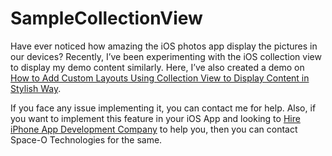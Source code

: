 # SampleCollectionView

Have ever noticed how amazing the iOS photos app display the pictures in our devices? Recently, I’ve been experimenting with the iOS collection view to display my demo content similarly. Here, I’ve also created a demo on [How to Add Custom Layouts Using Collection View to Display Content in Stylish Way](https://www.spaceotechnologies.com/collection-view-example-tutorial/). 

If you face any issue implementing it, you can contact me for help. Also, if you want to implement this feature in your iOS App and looking to [Hire iPhone App Development Company](http://www.spaceotechnologies.com/hire-iphone-developer/) to help you, then you can contact Space-O Technologies for the same.
